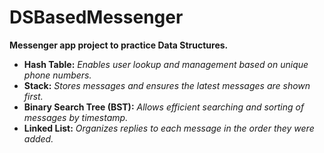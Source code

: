 # DSBasedMessenger

**Messenger app project to practice Data Structures.**

- **Hash Table:** *Enables user lookup and management based on unique phone numbers.*  
- **Stack:** *Stores messages and ensures the latest messages are shown first.*  
- **Binary Search Tree (BST):** *Allows efficient searching and sorting of messages by timestamp.*  
- **Linked List:** *Organizes replies to each message in the order they were added.*  
